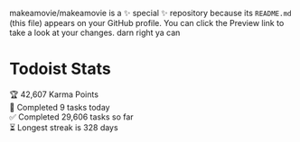 makeamovie/makeamovie is a ✨ special ✨ repository because its `README.md` (this file) appears on your GitHub profile.
You can click the Preview link to take a look at your changes. darn right ya can

# Todoist Stats

<!-- TODO-IST:START -->
🏆  42,607 Karma Points           
🌸  Completed 9 tasks today           
✅  Completed 29,606 tasks so far           
⏳  Longest streak is 328 days
<!-- TODO-IST:END -->